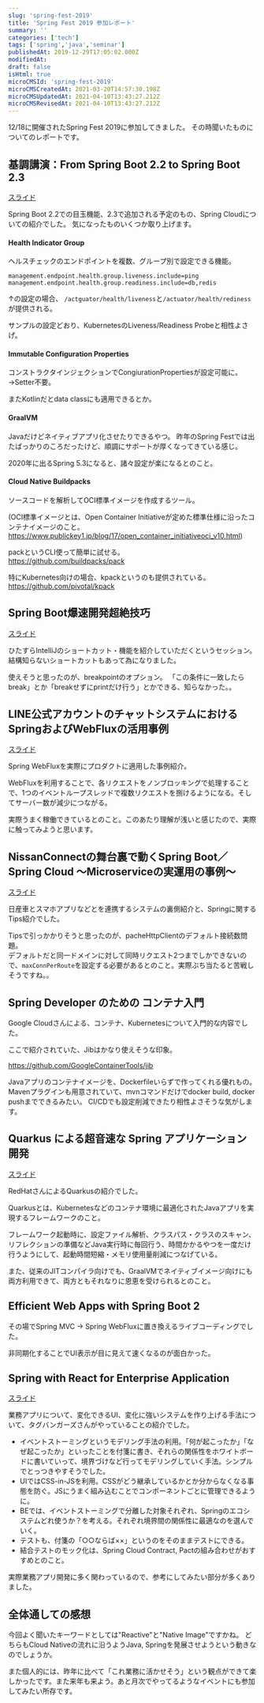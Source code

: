 ```yaml
---
slug: 'spring-fest-2019'
title: 'Spring Fest 2019 参加レポート'
summary: ''
categories: ['tech']
tags: ['spring','java','seminar']
publishedAt: 2019-12-29T17:05:02.000Z
modifiedAt: 
draft: false
isHtml: true
microCMSId: 'spring-fest-2019'
microCMSCreatedAt: 2021-03-20T14:57:30.198Z
microCMSUpdatedAt: 2021-04-10T13:43:27.212Z
microCMSRevisedAt: 2021-04-10T13:43:27.212Z
---
```

<p>12/18に開催されたSpring Fest 2019に参加してきました。
その時聞いたものについてのレポートです。</p>
<h2 id="基調講演：from-spring-boot-22-to-spring-boot-23">基調講演：From Spring Boot 2.2 to Spring Boot 2.3</h2>
<p><a href="https://www.slideshare.net/makingx/from-spring-boot-22-to-spring-boot-23-jsug">スライド</a></p>
<p>Spring Boot 2.2での目玉機能、2.3で追加される予定のもの、Spring Cloudについての紹介でした。
気になったものいくつか取り上げます。</p>
<h4 id="health-indicator-group">Health Indicator Group</h4>
<p>ヘルスチェックのエンドポイントを複数、グループ別で設定できる機能。</p>


```none
management.endpoint.health.group.liveness.include=ping
management.endpoint.health.group.readiness.include=db,redis

```


<p>↑の設定の場合、
<code>/actguator/health/liveness</code>と<code>/actuator/health/rediness</code>が提供される。</p>
<p>サンプルの設定どおり、KubernetesのLiveness/Readiness Probeと相性よさげ。</p>
<h4 id="immutable-configuration-properties">Immutable Configuration Properties</h4>
<p>コンストラクタインジェクションでCongiurationPropertiesが設定可能に。
→Setter不要。</p>
<p>またKotlinだとdata classにも適用できるとか。</p>
<h4 id="graalvm">GraalVM</h4>
<p>Javaだけどネイティブアプリ化させたりできるやつ。
昨年のSpring Festでは出たばっかりのころだったけど、順調にサポートが厚くなってきている感じ。</p>
<p>2020年に出るSpring 5.3になると、諸々設定が楽になるとのこと。</p>
<h4 id="cloud-native-buildpacks">Cloud Native Buildpacks</h4>
<p>ソースコードを解析してOCI標準イメージを作成するツール。</p>
<p>(OCI標準イメージとは、Open Container Initiativeが定めた標準仕様に沿ったコンテナイメージのこと。 <a href="https://www.publickey1.jp/blog/17/open_container_initiativeoci_v10.html">https://www.publickey1.jp/blog/17/open_container_initiativeoci_v10.html</a>)</p>
<p>packというCLI使って簡単に試せる。<br><a href="https://github.com/buildpacks/pack">https://github.com/buildpacks/pack</a></p>
<p>特にKubernetes向けの場合、kpackというのも提供されている。
<a href="https://github.com/pivotal/kpack">https://github.com/pivotal/kpack</a></p>
<h2 id="spring-boot爆速開発超絶技巧">Spring Boot爆速開発超絶技巧</h2>
<p><a href="https://speakerdeck.com/yusuke/spring-boot-and-intellij-idea-technique">スライド</a></p>
<p>ひたすらIntelliJのショートカット・機能を紹介していただくというセッション。
結構知らないショートカットもあって為になりました。</p>
<p>使えそうと思ったのが、breakpointのオプション。
「この条件に一致したらbreak」とか「breakせずにprintだけ行う」とかできる、知らなかった。。</p>
<h2 id="line公式アカウントのチャットシステムにおけるspringおよびwebfluxの活用事例">LINE公式アカウントのチャットシステムにおけるSpringおよびWebFluxの活用事例</h2>
<p><a href="https://speakerdeck.com/line_developers/examples-of-using-spring-and-webflux-in-the-chat-system-for-line-official-accounts">スライド</a></p>
<p>Spring WebFluxを実際にプロダクトに適用した事例紹介。</p>
<p>WebFluxを利用することで、各リクエストをノンブロッキングで処理することで、1つのイベントループスレッドで複数リクエストを捌けるようになる。そしてサーバー数が減少につながる。</p>
<p>実際うまく稼働できているとのこと。このあたり理解が浅いと感じたので、実際に触ってみようと思います。</p>
<h2 id="nissanconnectの舞台裏で動くspring-boot／spring-cloud-〜microserviceの実運用の事例〜">NissanConnectの舞台裏で動くSpring Boot／Spring Cloud 〜Microserviceの実運用の事例〜</h2>
<p><a href="https://www.slideshare.net/DaisukeMorishita1/spring-boot-and-spring-cloud-inside-nissanconnect-at-spring-fest-19">スライド</a></p>
<p>日産車とスマホアプリなどとを連携するシステムの裏側紹介と、Springに関するTips紹介でした。</p>
<p>Tipsで引っかかりそうと思ったのが、pacheHttpClientのデフォルト接続数問題。<br>デフォルトだと同一ドメインに対して同時リクエスト2つまでしかできないので、<code>maxConnPerRoute</code>を設定する必要があるとのこと。実際ぶち当たると苦戦しそうですね。。</p>
<h2 id="spring-developer-のための-コンテナ入門">Spring Developer のための コンテナ入門</h2>
<p>Google Cloudさんによる、コンテナ、Kubernetesについて入門的な内容でした。</p>
<p>ここで紹介されていた、Jibはかなり使えそうな印象。</p>
<p><a href="https://github.com/GoogleContainerTools/jib">https://github.com/GoogleContainerTools/jib</a></p>
<p>Javaアプリのコンテナイメージを、Dockerfileいらずで作ってくれる優れもの。
Mavenプラグインも用意されていて、mvnコマンドだけでdocker build, docker pushまでできるみたい。
CI/CDでも設定削減できたり相性よさそうな気がします。</p>
<h2 id="quarkus-による超音速な-spring-アプリケーション開発">Quarkus による超音速な Spring アプリケーション開発</h2>
<p><a href="https://www.slideshare.net/ChihiroIto1/quarkus-spring">スライド</a></p>
<p>RedHatさんによるQuarkusの紹介でした。</p>
<p>Quarkusとは、Kubernetesなどのコンテナ環境に最適化されたJavaアプリを実現するフレームワークのこと。</p>
<p>フレームワーク起動時に、設定ファイル解析、クラスパス・クラスのスキャン、リフレクションの準備などJava実行時に毎回行う、時間かかるやつを一度だけ行うようにして、起動時間短縮・メモリ使用量削減につなげている。</p>
<p>また、従来のJITコンパイラ向けでも、GraalVMでネイティブイメージ向けにも両方利用できて、両方ともそれなりに恩恵を受けられるとのこと。</p>
<h2 id="efficient-web-apps-with-spring-boot-2">Efficient Web Apps with Spring Boot 2</h2>
<p>その場でSpring MVC -&gt; Spring WebFluxに置き換えるライブコーディングでした。</p>
<p>非同期化することでUI表示が目に見えて速くなるのが面白かった。</p>
<h2 id="spring-with-react-for-enterprise-application">Spring with React for Enterprise Application</h2>
<p><a href="https://speakerdeck.com/sdaigo/spring-with-react-for-enterprise-application">スライド</a></p>
<p>業務アプリについて、変化できるUI、変化に強いシステムを作り上げる手法について、タグバンガーズさんがやっていることの紹介でした。</p>
<ul>
<li>イベントストーミングというモデリング手法の利用。「何が起こったか」「なぜ起こったか」といったことを付箋に書き、それらの関係性をホワイトボードに書いていって、境界づけなど行ってモデリングしていく手法。シンプルでとっつきやすそうでした。</li>
<li>UIではCSS-in-JSを利用。CSSがどう継承しているかとか分からなくなる事態を防ぐ。JSにうまく組み込むことでコンポーネントごとに管理できるように。</li>
<li>BEでは、イベントストーミングで分離した対象それぞれ、Springのエコシステムどれ使うか？を考える。それぞれ境界間の関係性に最適なのを選んでいく。</li>
<li>テストも、付箋の「○○ならば××」というのをそのままテストにできる。</li>
<li>結合テストのモック化は、Spring Cloud Contract, Pactの組み合わせがおすすめとのこと。</li>
</ul>
<p>実際業務アプリ開発に多く関わっているので、参考にしてみたい部分が多くありました。</p>
<h2 id="全体通しての感想">全体通しての感想</h2>
<p>今回よく聞いたキーワードとしては&quot;Reactive&quot;と&quot;Native Image&quot;ですかね。
どちらもCloud Nativeの流れに沿うようJava, Springを発展させようという動きなのでしょうか。</p>
<p>また個人的には、昨年に比べて「これ業務に活かせそう」という観点ができて楽しかったです。また来年も来よう。あと月次でやってるようなイベントにも参加してみたい所存です。</p>

    